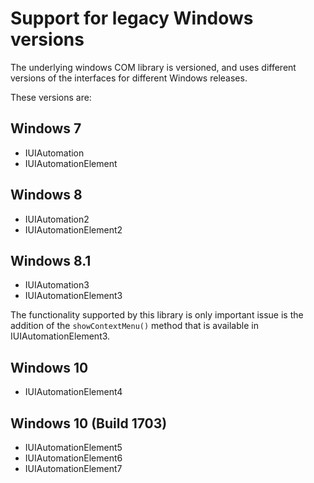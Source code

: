 # Support for legacy Windows versions

The underlying windows COM library is versioned, and uses different versions of the interfaces for different Windows releases.

These versions are:

## Windows 7
* IUIAutomation
* IUIAutomationElement
## Windows 8
* IUIAutomation2
* IUIAutomationElement2
## Windows 8.1
* IUIAutomation3
* IUIAutomationElement3

The functionality supported by this library is only important issue is the addition of the `showContextMenu()` method that is available in
IUIAutomationElement3.

## Windows 10
* IUIAutomationElement4
## Windows 10 (Build 1703)
* IUIAutomationElement5
* IUIAutomationElement6
* IUIAutomationElement7



